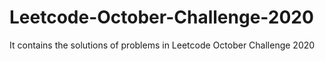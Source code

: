 # Leetcode-October-Challenge-2020
It contains the solutions of problems in Leetcode October Challenge 2020 
